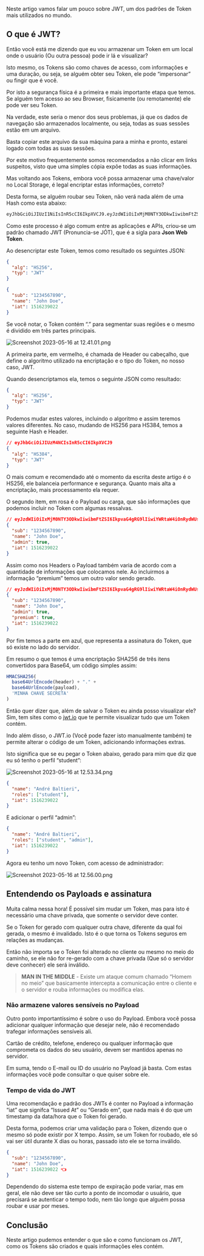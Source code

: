Neste artigo vamos falar um pouco sobre JWT, um dos padrões de Token mais utilizados no mundo.

## O que é JWT?

Então você está me dizendo que eu vou armazenar um Token em um local onde o usuário (Ou outra pessoa) pode ir lá e visualizar?

Isto mesmo, os Tokens são como chaves de acesso, com informações e uma duração, ou seja, se alguém obter seu Token, ele pode “impersonar” ou fingir que é você.

Por isto a segurança física é a primeira e mais importante etapa que temos. Se alguém tem acesso ao seu Browser, fisicamente (ou remotamente) ele pode ver seu Token.

Na verdade, este seria o menor dos seus problemas, já que os dados de navegação são armazenados localmente, ou seja, todas as suas sessões estão em um arquivo.

Basta copiar este arquivo da sua máquina para a minha e pronto, estarei logado com todas as suas sessões.

Por este motivo frequentemente somos recomendados a não clicar em links suspeitos, visto que uma simples cópia expõe todas as suas informações.

Mas voltando aos Tokens, embora você possa armazenar uma chave/valor no Local Storage, é legal encriptar estas informações, correto?

Desta forma, se alguém roubar seu Token, não verá nada além de uma Hash como esta abaixo:

```bash
eyJhbGciOiJIUzI1NiIsInR5cCI6IkpXVCJ9.eyJzdWIiOiIxMjM0NTY3ODkwIiwibmFtZSI6IkpvaG4gRG9lIiwiaWF0IjoxNTE2MjM5MDIyfQ.SflKxwRJSMeKKF2QT4fwpMeJf36POk6yJV_adQssw5c
```

Como este processo é algo comum entre as aplicações e APIs, criou-se um padrão chamado JWT (Pronuncia-se JÓT), que é a sigla para **Json Web Token**.

Ao desencriptar este Token, temos como resultado os seguintes JSON:

```json
{
  "alg": "HS256",
  "typ": "JWT"
}

{
  "sub": "1234567890",
  "name": "John Doe",
  "iat": 1516239022
}
```

Se você notar, o Token contém “.” para segmentar suas regiões e o mesmo é dividido em três partes principais.

![Screenshot 2023-05-16 at 12.41.01.png](Screenshot_2023-05-16_at_12.41.01.png)

A primeira parte, em vermelho, é chamada de Header ou cabeçalho, que define o algoritmo utilizado na encriptação e o tipo do Token, no nosso caso, JWT.

Quando desencriptamos ela, temos o seguinte JSON como resultado:

```json
{
  "alg": "HS256",
  "typ": "JWT"
}
```

Podemos mudar estes valores, incluindo o algoritmo e assim teremos valores diferentes. No caso, mudando de HS256 para HS384, temos a seguinte Hash e Header.

```json
// eyJhbGciOiJIUzM4NCIsInR5cCI6IkpXVCJ9
{
  "alg": "HS384",
  "typ": "JWT"
}
```

O mais comum e recomendado até o momento da escrita deste artigo é o HS256, ele balanceia performance e segurança. Quanto mais alta a encriptação, mais processamento ela requer.

O segundo item, em rosa é o Payload ou carga, que são informações que podemos incluir no Token com algumas ressalvas.

```json
// eyJzdWIiOiIxMjM0NTY3ODkwIiwibmFtZSI6IkpvaG4gRG9lIiwiYWRtaW4iOnRydWUsImlhdCI6MTUxNjIzOTAyMn0
{
  "sub": "1234567890",
  "name": "John Doe",
  "admin": true,
  "iat": 1516239022
}
```

Assim como nos Headers o Payload também varia de acordo com a quantidade de informações que colocamos nele. Ao incluirmos a informação “premium” temos um outro valor sendo gerado.

```json
// eyJzdWIiOiIxMjM0NTY3ODkwIiwibmFtZSI6IkpvaG4gRG9lIiwiYWRtaW4iOnRydWUsInByZW1pdW0iOnRydWUsImlhdCI6MTUxNjIzOTAyMn0
{
  "sub": "1234567890",
  "name": "John Doe",
  "admin": true,
  "premium": true,
  "iat": 1516239022
}
```

Por fim temos a parte em azul, que representa a assinatura do Token, que só existe no lado do servidor.

Em resumo o que temos é uma encriptação SHA256 de três itens convertidos para Base64, um código simples assim:

```jsx
HMACSHA256(
  base64UrlEncode(header) + "." +
  base64UrlEncode(payload),
  'MINHA CHAVE SECRETA'
)
```

Então quer dizer que, além de salvar o Token eu ainda posso visualizar ele? Sim, tem sites como o [jwt.io](https://www.notion.so/Seguran-a-em-APIs-ASP-NET-com-JWT-e-Bearer-Authentication-8b144f3e473f4014a7dad21f5c0b7d30?pvs=21) que te permite visualizar tudo que um Token contém.

Indo além disso, o JWT.io (Você pode fazer isto manualmente também) te permite alterar o código de um Token, adicionando informações extras.

Isto significa que se eu pegar o Token abaixo, gerado para mim que diz que eu só tenho o perfil “student”:

![Screenshot 2023-05-16 at 12.53.34.png](Screenshot_2023-05-16_at_12.53.34.png)

```json
{
  "name": "André Baltieri",
  "roles": ["student"],
  "iat": 1516239022
}
```

E adicionar o perfil “admin”:

```json
{
  "name": "André Baltieri",
  "roles": ["student", "admin"],
  "iat": 1516239022
}
```

Agora eu tenho um novo Token, com acesso de administrador:

![Screenshot 2023-05-16 at 12.56.00.png](Screenshot_2023-05-16_at_12.56.00.png)

## Entendendo os Payloads e assinatura

Muita calma nessa hora! É possível sim mudar um Token, mas para isto é necessário uma chave privada, que somente o servidor deve conter. 

Se o Token for gerado com qualquer outra chave, diferente da qual foi gerada, o mesmo é invalidado. Isto é o que torna os Tokens seguros em relações as mudanças.

Então não importa se o Token foi alterado no cliente ou mesmo no meio do caminho, se ele não for re-gerado com a chave privada (Que só o servidor deve conhecer) ele será inválido.

> **MAN IN THE MIDDLE** - Existe um ataque comum chamado “Homem no meio” que basicamente intercepta a comunicação entre o cliente e o servidor e rouba informações ou modifica elas.
> 

### Não armazene valores sensíveis no Payload

Outro ponto importantíssimo é sobre o uso do Payload. Embora você possa adicionar qualquer informação que desejar nele, não é recomendado trafegar informações sensíveis ali.

Cartão de crédito, telefone, endereço ou qualquer informação que comprometa os dados do seu usuário, devem ser mantidos apenas no servidor.

Em suma, tendo o E-mail ou ID do usuário no Payload já basta. Com estas informações você pode consultar o que quiser sobre ele.

### Tempo de vida do JWT

Uma recomendação e padrão dos JWTs é conter no Payload a informação “iat” que signifca “Issued At” ou “Gerado em”, que nada mais é do que um timestamp da data/hora que o Token foi gerado.

Desta forma, podemos criar uma validação para o Token, dizendo que o mesmo só pode existir por X tempo. Assim, se um Token for roubado, ele só vai ser útil durante X dias ou horas, passado isto ele se torna inválido.

```json
{
  "sub": "1234567890",
  "name": "John Doe",
  "iat": 1516239022 👈
}
```

Dependendo do sistema este tempo de expiração pode variar, mas em geral, ele não deve ser tão curto a ponto de incomodar o usuário, que precisará se autenticar o tempo todo, nem tão longo que alguém possa roubar e usar por meses.

## Conclusão

Neste artigo pudemos entender o que são e como funcionam os JWT, como os Tokens são criados e quais informações eles contém.